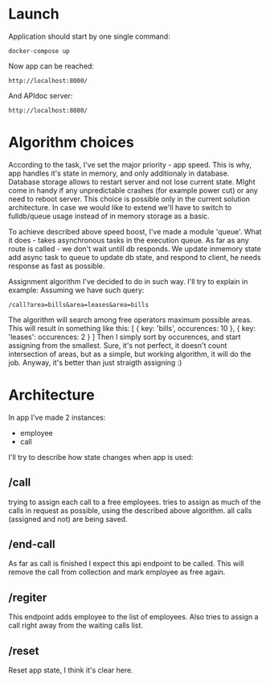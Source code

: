 # Launch
Application should start by one single command:
```
docker-compose up
```
Now app can be reached:
```
http://localhost:8000/
```
And APIdoc server:
```
http://localhost:8080/
```

# Algorithm choices
According to the task, I've set the major priority - app speed. This is why, app handles it's state in memory, and only additionaly in database.
Database storage allows to restart server and not lose current state. MIght come in handy if any unpredictable crashes (for example power cut) or any need to reboot server. This choice is possible only in the current solution architecture. In case we would like to extend we'll have to switch to fulldb/queue usage instead of 
in memory storage as a basic.

To achieve described above speed boost, I've made a module 'queue'. What it does - takes asynchronous tasks in the execution queue.
As far as any route is called - we don't wait untill db responds. We update inmemory state add async task to queue to update db state, and respond to client,
he needs response as fast as possible.

Assignment algorithm I've decided to do in such way. I'll try to explain in example:
Assuming we have such query:
```
/call?area=bills&area=leases&area=bills
```
The algorithm will search among free operators maximum possible areas.
This will result in something like this:
[
    { 
        key: 'bills',
        occurences: 10
    },
    {
        key: 'leases':
        occurences: 2
    }
]
Then I simply sort by occurences, and start assigning from the smallest. 
Sure, it's not perfect, it doesn't count intersection of areas, but as a simple, but working algorithm, it will do the job.
Anyway, it's better than just straigth assigning :)

# Architecture
In app I've made 2 instances:
- employee
- call

I'll try to describe how state changes when app is used:
## /call
trying to assign each call to a free employees.
tries to assign as much of the calls in request as possible, using the described above algorithm.
all calls (assigned and not) are being saved.

## /end-call
As far as call is finished I expect this api endpoint to be called.
This will remove the call from collection and mark employee as free again.

## /regiter
This endpoint adds employee to the list of employees.
Also tries to assign a call right away from the waiting calls list.

## /reset
Reset app state, I think it's clear here.

